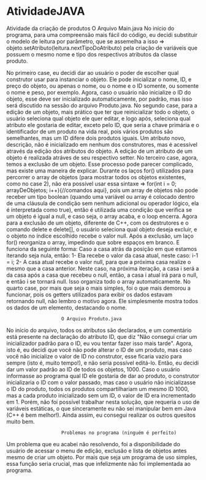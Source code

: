 # AtividadeJAVA
Atividade da criação de produtos
                            O Arquivo Main.java
No início do programa, para uma compreensão mais fácil do código, eu decidi substituir o modelo de leitura por parâmetro, que se assemelha
a isso => objeto.setAtributo(leitura.nextTipoDoAtributo) pela criação de variáveis que possuem o mesmo nome e tipo dos respectivos atributos 
da classe produto.

No primeiro case, eu decidi dar ao usuário o poder de escolher qual construtor usar para instanciar o objeto. Ele pode inicializar o nome, ID, e preço do objeto, ou apenas o nome, ou o nome e o ID somente, ou somente o nome e peso, por exemplo. Agora, caso o usuário não inicialize o ID do objeto, esse deve ser inicializado automaticamente, por padrão, mas isso será discutido na sessão do arquivo Produto.java.
No segundo case, para a edição de um objeto, mais prático que ter que reinicializar todo o objeto, o usuário seleciona qual objeto ele quer editar, e logo após, seleciona qual atributo ele gostaria de editar, exceto pelo ID, que seria a chave primária e o identificador de um produto na vida real, pois vários produtos são semelhantes, mas um ID difere dois produtos iguais. Um atributo novo, descrição, não é inicializado em nenhum dos construtores, mas é acessível através da edição dos atributos do objeto. A edição de um atributo de um objeto é realizada atráves de seu respectivo setter.
No terceiro case, agora, temos a exclusão de um objeto. Esse processo pode parecer complicado, mas existe uma maneira de explicar. Durante os laços for() utilizados para percorrer o array de objetos (para mostrar todos os objetos existentes, como no case 2), não era possível usar essa sintaxe => for(int i = 0; arrayDeObjetos; i++){//comandos aqui}, pois um array de objetos não pode receber um tipo boolean (quando uma variável ou array é colocado dentro de uma cláusula de condição sem nenhum adicional ou operador lógico, ela é interpretada como true), então é utilizada uma condição que verifica se um objeto é igual a null, e caso seja, o array acaba, e o loop encerra. Agora para a exclusão de um objeto, diferente de C++, com os destrutores e o comando delete e delete[], o usuário seleciona qual objeto deseja excluir, e o objeto no índice escolhido recebe o valor null. Após a exclusão, um laço for() reorganiza o array, impedindo que sobre espaços em branco. E funciona da seguinte forma: Caso a casa atrás da posição em que estamos iterando seja nula, então:
1- Ela recebe o valor da casa atual, neste caso: i-1 = i;
2- A casa atual recebe o valor null, para que a próxima casa realize o mesmo que a casa anterior. Neste caso, na próxima iteração, a casa i será a da casa após a casa que recebeu o null, então, a casa i atual irá para o null, e então i se tornará null. Isso organiza todo o array automaticamente.
No quarto case, por mais que seja o mais simples, foi o que mais demorou a funcionar, pois os getters utilizados para exibir os dados estavam retornando null, não lembro o motivo agora. Ele simplesmente mostra todos os dados de um elemento, destacando o nome.

                        O Arquivo Produto.java
No início do arquivo, todos os atributos são declarados, e um comentário está presente na declaração do atributo ID, que diz "Não consegui criar um inicializador padrão para o ID, eu vou tentar fazer isso mais tarde". Agora, isto é, eu decidi que você não pode alterar o ID de um produto, mas caso você não inicialize o valor de ID no construtor, esse ficaria vazio para sempre (isto é, muito tempo!), e não seria possível editá-lo. Então, eu decidi dar um valor padrão ao ID de todos os objetos, 1000. Caso o usuário informasse ao programa qual ID ele gostaria de dar ao produto, o construtor inicializaria o ID com o valor passado, mas caso o usuário não inicializasse o ID do produto, todos os produtos compartilhariam um mesmo ID 1000, mas a cada produto inicializado sem um ID, o valor de ID era incrementado em 1. Porém, não foi possível trabalhar nesta solução, que requeria o uso de variáveis estáticas, o que sinceramente eu não sei manipular bem em Java (C++ é bem melhor!). Ainda assim, eu consegui realizar os outros quesitos muito bem.

                        Problemas no programa (ninguém é perfeito)
Um problema que eu acabei não resolvendo, foi a disponibilidade do usuário de acessar o menu de edição, exclusão e lista de objetos antes mesmo de criar um objeto. Por mais que seja um programa de uso simples, essa função seria crucial, mas que infelizmente não foi implementada ao programa.
